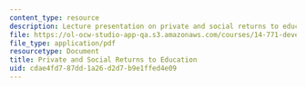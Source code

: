 ```yaml
---
content_type: resource
description: Lecture presentation on private and social returns to education.
file: https://ol-ocw-studio-app-qa.s3.amazonaws.com/courses/14-771-development-economics-microeconomic-issues-and-policy-models-fall-2008/cdae4fd787dd1a26d2d7b9e1ffed4e09_lec5.pdf
file_type: application/pdf
resourcetype: Document
title: Private and Social Returns to Education
uid: cdae4fd7-87dd-1a26-d2d7-b9e1ffed4e09
---
```

